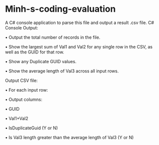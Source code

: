 # Minh-s-coding-evaluation
A C# console application to parse this file and output a result .csv file.
C# Console Output:

•             Output the total number of records in the file.

•             Show the largest sum of Val1 and Val2 for any single row in the CSV, as well as the GUID for that row.

•             Show any Duplicate GUID values.

•             Show the average length of Val3 across all input rows.

Output CSV file:

•             For each input row:

•             Output columns:

•             GUID

•             Val1+Val2

•             IsDuplicateGuid (Y or N)

•             Is Val3 length greater than the average length of Val3 (Y or N)
